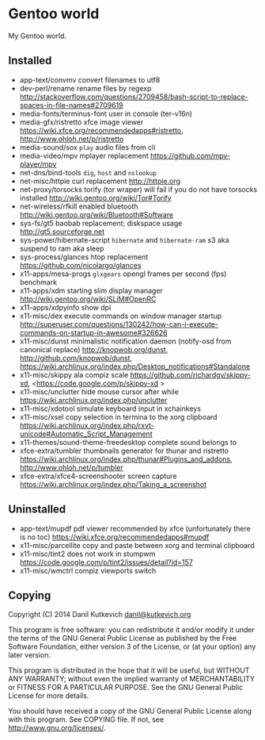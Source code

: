 Gentoo world
============

My Gentoo world.

Installed
---------

* app-text/convmv                    convert filenames to utf8
* dev-perl/rename                    rename files by regexp <http://stackoverflow.com/questions/2709458/bash-script-to-replace-spaces-in-file-names#2709619>
* media-fonts/terminus-font          user in console (ter-v16n)
* media-gfx/ristretto                xfce image viewer <https://wiki.xfce.org/recommendedapps#ristretto>, <http://www.ohloh.net/p/ristretto>
* media-sound/sox                    `play` audio files from cli
* media-video/mpv                    mplayer replacement <https://github.com/mpv-player/mpv>
* net-dns/bind-tools                 `dig`, `host` and `nslookup`
* net-misc/httpie                    curl replacement <http://httpie.org>
* net-proxy/torsocks                 torify (tor wraper) will fail if you do not have torsocks installed <http://wiki.gentoo.org/wiki/Tor#Torify>
* net-wireless/rfkill                enabled bluetooth <http://wiki.gentoo.org/wiki/Bluetooth#Software>
* sys-fs/gt5                         baobab replacement; diskspace usage <http://gt5.sourceforge.net>
* sys-power/hibernate-script         `hibernate` and `hibernate-ram` s3 aka suspend to ram aka sleep
* sys-process/glances                htop replacement <https://github.com/nicolargo/glances>
* x11-apps/mesa-progs                `glxgears` opengl frames per second (fps) benchmark
* x11-apps/xdm                       starting slim display manager <http://wiki.gentoo.org/wiki/SLiM#OpenRC>
* x11-apps/xdpyinfo                  show dpi
* x11-misc/dex                       execute commands on window manager startup <http://superuser.com/questions/130242/how-can-i-execute-commands-on-startup-in-awesome#326626>
* x11-misc/dunst                     minimalistic notification daemon (notify-osd from canonical replace) <http://knopwob.org/dunst>, <http://github.com/knopwob/dunst>, <https://wiki.archlinux.org/index.php/Desktop_notifications#Standalone>
* x11-misc/skippy                    ala compiz scale <https://github.com/richardgv/skippy-xd>, <https://code.google.com/p/skippy-xd >
* x11-misc/unclutter                 hide mouse cursor after while <https://wiki.archlinux.org/index.php/unclutter>
* x11-misc/xdotool                   simulate keyboard input in xchainkeys
* x11-misc/xsel                      copy selection in termina to the xorg clipboard <https://wiki.archlinux.org/index.php/rxvt-unicode#Automatic_Script_Management>
* x11-themes/sound-theme-freedesktop complete sound belongs to
* xfce-extra/tumbler                 thumbnails generator for thunar and ristretto <https://wiki.archlinux.org/index.php/thunar#Plugins_and_addons>, <http://www.ohloh.net/p/tumbler>
* xfce-extra/xfce4-screenshooter     screen capture <https://wiki.archlinux.org/index.php/Taking_a_screenshot>

Uninstalled
-----------

* app-text/mupdf             pdf viewer recommended by xfce (unfortunately there is no toc) <https://wiki.xfce.org/recommendedapps#mupdf>
* x11-misc/parcellite            copy and paste between xorg and terminal clipboard
* x11-misc/tint2             does not work in stumpwm <https://code.google.com/p/tint2/issues/detail?id=157>
* x11-misc/wmctrl                compiz viewports switch

Copying
-------

Copyright (C) 2014 Danil Kutkevich <danil@kutkevich.org>

This program is free software: you can redistribute it and/or modify
it under the terms of the GNU General Public License as published by
the Free Software Foundation, either version 3 of the License, or
(at your option) any later version.

This program is distributed in the hope that it will be useful,
but WITHOUT ANY WARRANTY; without even the implied warranty of
MERCHANTABILITY or FITNESS FOR A PARTICULAR PURPOSE.  See the
GNU General Public License for more details.

You should have received a copy of the GNU General Public License
along with this program. See COPYING file.
If not, see <http://www.gnu.org/licenses/>.
